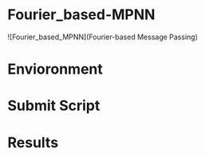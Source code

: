 # Fourier_based-MPNN
![Fourier_based_MPNN](Fourier-based Message Passing)

# Envioronment


# Submit Script


# Results
